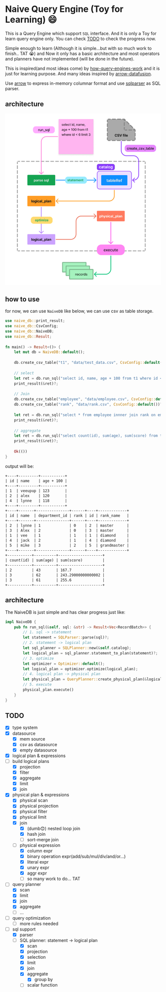 # Naive Query Engine (Toy for Learning) 😄

This is a Query Engine which support `SQL` interface. And it is only a Toy for learn query engine only. You can check [TODO](https://github.com/Veeupup/naive-query-engine#todo) to check the progress now.

Simple enough to learn (Although it is simple...but with so much work to finish.. TAT 😭) and Now it only has a basic architecture and most operators and planners have not implemented (will be done in the future).

This is inspired(and most ideas come) by [how-query-engines-work](https://github.com/andygrove/how-query-engines-work) and it is just for learning purpose. And many ideas inspired by [arrow-datafusion](https://github.com/apache/arrow-datafusion).

Use [arrow](https://github.com/apache/arrow-rs) to express in-memory columnar format and use [sqlparser](https://github.com/sqlparser-rs/sqlparser-rs) as SQL parser.

## architecture

![query_engine](./doc/query_engine.jpg)

## how to use

for now, we can use `NaiveDB` like below, we can use csv as table storage.

```rust
use naive_db::print_result;
use naive_db::CsvConfig;
use naive_db::NaiveDB;
use naive_db::Result;

fn main() -> Result<()> {
    let mut db = NaiveDB::default();

    db.create_csv_table("t1", "data/test_data.csv", CsvConfig::default())?;

    // select
    let ret = db.run_sql("select id, name, age + 100 from t1 where id < 6 limit 3")?;
    print_result(&ret)?;

    // Join
    db.create_csv_table("employee", "data/employee.csv", CsvConfig::default())?;
    db.create_csv_table("rank", "data/rank.csv", CsvConfig::default())?;

    let ret = db.run_sql("select * from employee innner join rank on employee.rank = rank.id")?;
    print_result(&ret)?;

    // aggregate
    let ret = db.run_sql("select count(id), sum(age), sum(score) from t1 group by id % 3")?;
    print_result(&ret)?;

    Ok(())
}
```

output will be:

```
+----+---------+-----------+
| id | name    | age + 100 |
+----+---------+-----------+
| 1  | veeupup | 123       |
| 2  | alex    | 120       |
| 4  | lynne   | 118       |
+----+---------+-----------+
+----+-------+---------------+------+----+-------------+
| id | name  | department_id | rank | id | rank_name   |
+----+-------+---------------+------+----+-------------+
| 2  | lynne | 1             | 0    | 2  | master      |
| 3  | Alex  | 2             | 0    | 3  | master      |
| 1  | vee   | 1             | 1    | 1  | diamond     |
| 4  | jack  | 2             | 1    | 4  | diamond     |
| 5  | mike  | 3             | 2    | 5  | grandmaster |
+----+-------+---------------+------+----+-------------+
+-----------+----------+--------------------+
| count(id) | sum(age) | sum(score)         |
+-----------+----------+--------------------+
| 2         | 43       | 167.7              |
| 3         | 62       | 243.29000000000002 |
| 3         | 61       | 255.6              |
+-----------+----------+--------------------+
```

## architecture

The NaiveDB is just simple and has clear progress just like:

```rust
impl NaiveDB {
    pub fn run_sql(&self, sql: &str) -> Result<Vec<RecordBatch>> {
        // 1. sql -> statement
        let statement = SQLParser::parse(sql)?;
        // 2. statement -> logical plan
        let sql_planner = SQLPlanner::new(&self.catalog);
        let logical_plan = sql_planner.statement_to_plan(statement)?;
        // 3. optimize
        let optimizer = Optimizer::default();
        let logical_plan = optimizer.optimize(logical_plan);
        // 4. logical plan -> physical plan
        let physical_plan = QueryPlanner::create_physical_plan(&logical_plan)?;
        // 5. execute
        physical_plan.execute()
    }
}
```


## TODO

- [x] type system
- [x] datasource
    - [x] mem source
    - [x] csv as datasource
    - [x] empty datasource
- [x] logical plan & expressions
- [ ] build logical plans
    - [x] projection
    - [x] filter
    - [x] aggregate
    - [x] limit
    - [x] join
- [x] physical plan & expressions
    - [x] physical scan
    - [x] physical projection
    - [x] physical filter
    - [x] physical limit
    - [x] join
        - [x] (dumb😊) nested loop join
        - [x] hash join
        - [ ] sort-merge join
    - [ ] physical expression
        - [x] column expr
        - [x] binary operation expr(add/sub/mul/div/and/or...)
        - [x] literal expr
        - [x] unary expr
        - [x] aggr expr
        - [ ] so many work to do... TAT
- [ ] query planner
    - [x] scan
    - [x] limit
    - [x] join
    - [x] aggregate
    - [ ] ...
- [ ] query optimization
    - [ ] more rules needed
- [ ] sql support
    - [x] parser
    - [ ] SQL planner: statement -> logical plan
        - [x] scan
        - [x] projection
        - [x] selection
        - [x] limit
        - [x] join
        - [x] aggregate
            - [x] group by
        - [ ] scalar function
